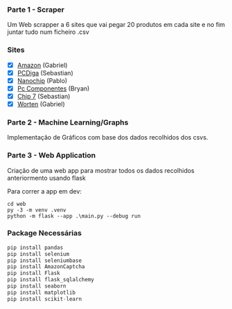 ### Parte 1 - Scraper
Um Web scrapper a 6 sites que vai pegar 20 produtos em cada site e no fim juntar tudo num ficheiro .csv

### Sites
- [x] [Amazon](https://www.amazon.com/) (Gabriel)
- [x] [PCDiga](https://www.pcdiga.com/) (Sebastian)
- [x] [Nanochip](https://nanochip.pt/) (Pablo)
- [x] [Pc Componentes](https://www.pccomponentes.pt/) (Bryan)
- [x] [Chip 7](https://chip7.pt/) (Sebastian)
- [x] [Worten](https://www.worten.pt/) (Gabriel)

### Parte 2 - Machine Learning/Graphs
Implementação de Gráficos com base dos dados recolhidos dos csvs.


### Parte 3 - Web Application
Criação de uma web app para mostrar todos os dados recolhidos anteriormento usando flask

Para correr a app em dev:
```
cd web
py -3 -m venv .venv
python -m flask --app .\main.py --debug run
``` 

### Package Necessárias

```python
pip install pandas
pip install selenium
pip install seleniumbase
pip install AmazonCaptcha
pip install Flask
pip install flask_sqlalchemy
pip install seaborn
pip install matplotlib
pip install scikit-learn
```
